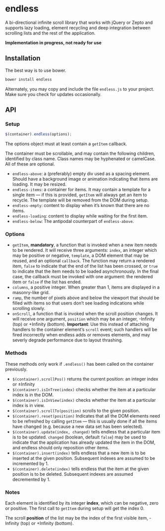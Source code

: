 endless
=======

A bi-directional infinite scroll library that works with jQuery or Zepto and supports lazy loading, element recycling and deep integration between scrolling lists and the rest of the application.

**Implementation in progress, not ready for use**

Installation
------------
The best way is to use bower.
```bash
bower install endless
```
Alternately, you may copy and include the file `endless.js` to your project. Make sure you check for updates occasionally.

API
---
### Setup ###
```javascript
$(container).endless(options);
```
The options object must at least contain a `getItem` callback.

The container must be scrollable, and may contain the following children, identified by class name. Class names may be hyphenated or camelCase. All of these are optional.
 - `endless-above`: a (preferably) empty div used as a spacing element. Should have a background image or animation indicating that items are loading. It may be resized.
 - `endless-items`: a container for items. It may contain a template for a single item — if this is provided, `getItem` will always get an item to recycle. The template will be removed from the DOM during setup.
 - `endless-empty`: content to display when it’s known that there are no items.
 - `endless-loading`: content to display while waiting for the first item.
 - `endless-below`: The antipodal counterpart of `endless-above`.

### Options ###
 - `getItem`, **mandatory**, a function that is invoked when a new item needs to be rendered. It will receive three arguments: `index`, an integer which may be positive or negative, `template`, a DOM element that may be reused, and an optional `callback`. The function may return a rendered item, `false` to indicate that the end of the list has been crossed, or `true` to indicate that the item needs to be loaded asynchronously. In the final case, the callback must be invoked with one argument: the rendered item or `false` if the list has ended.
 - `columns`, a positive integer. When greater than 1, items are displayed in a masonry-like grid.
 - `ramp`, the number of pixels above and below the viewport that should be filled with items so that users don’t see loading indications while scrolling slowly. 
 - `onScroll`, a function that is invoked when the scroll position changes. It will receive one argument, `position` which may be an integer, -Infinity (top) or +Infinity (bottom). **Important**: Use this instead of attaching handlers to the container element’s `scroll` event; such handlers will be fired incorrectly when endless adds or removes elements, and may severly degrade performance due to layout thrashing.

### Methods ###
These methods only work if `.endless()` has been called on the container previously.

 - `$(container).scrollPos()` returns the current position: an integer index or ±Infinity
 - `$(container).isInTree(index)` checks whether the item at a particular index is in the DOM.
 - `$(container).isInView(index)` checks whether the item at a particular index is in view.
 - `$(container).scrollTo(position)` scrolls to the given position.
 - `$(container).reset(position)` Indicates that all the DOM elements need to be refreshed by calling `getItem` — this is usually done if all the items have changed (e.g. because a new data set has been selected).
 - `$(container).update(index, changed)` tells endless that a particular item is to be updated. `changed` (boolean, default `false`) may be used to indicate that the application has already updated the item in the DOM, and endless should only reposition other items.
 - `$(container).insert(index)` tells endless that a new item is to be inserted at the given position. Subsequent indexes are assumed to be incremented by 1.
 - `$(container).delete(index)` tells endless that the item at the given position is to be deleted. Subsequent indexes are assumed decremented by 1.

### Notes ###
Each element is identified by its integer **index**, which can be negative, zero or positive. The first call to `getItem` during setup will get the index 0.

The scroll **position** of the list may be the index of the first visible item, -Infinity (top) or +Infinity (bottom).
